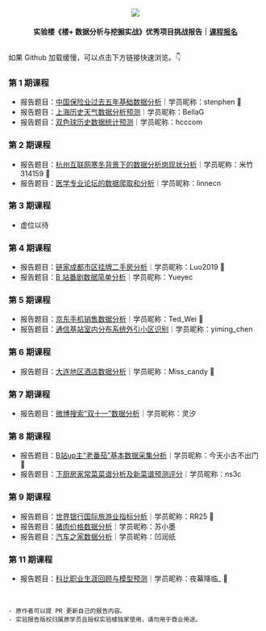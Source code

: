 <div align="center">
  <h1><img src="https://static.shiyanlou.com/img/louplus/louplus_logo.png"></h1>
  <b>实验楼《楼+ 数据分析与挖掘实战》优秀项目挑战报告｜<a href="https://www.shiyanlou.com/louplus/dm">课程报名</a></b>
</div>

<br />

如果 Github 加载缓慢，可以点击下方链接快速浏览。👇

### 第 1 期课程

- 报告题目：[中国保险业过去五年基础数据分析](https://nbviewer.jupyter.org/github/shiyanlou/louplus-dm/blob/master/Assignments/%F0%9F%8F%85%EF%B8%8Fdm01-stenphen-%E4%B8%AD%E5%9B%BD%E4%BF%9D%E9%99%A9%E4%B8%9A%E8%BF%87%E5%8E%BB%E4%BA%94%E5%B9%B4%E5%9F%BA%E7%A1%80%E6%95%B0%E6%8D%AE%E5%88%86%E6%9E%90.ipynb)｜学员昵称：stenphen 🌟
- 报告题目：[上海历史天气数据分析预测](https://nbviewer.jupyter.org/github/shiyanlou/louplus-dm/blob/master/Assignments/%F0%9F%8F%85%EF%B8%8Fdm01-stenphen-%E4%B8%AD%E5%9B%BD%E4%BF%9D%E9%99%A9%E4%B8%9A%E8%BF%87%E5%8E%BB%E4%BA%94%E5%B9%B4%E5%9F%BA%E7%A1%80%E6%95%B0%E6%8D%AE%E5%88%86%E6%9E%90.ipynb)｜学员昵称：BellaG
- 报告题目：[双色球历史数据统计预测](https://nbviewer.jupyter.org/github/shiyanlou/louplus-dm/blob/master/Assignments/%F0%9F%A5%89dm01-hcccom-%E5%8F%8C%E8%89%B2%E7%90%83%E5%8E%86%E5%8F%B2%E6%95%B0%E6%8D%AE%E7%BB%9F%E8%AE%A1%E9%A2%84%E6%B5%8B.ipynb)｜学员昵称：hcccom

### 第 2 期课程

- 报告题目：[杭州互联网寒冬背景下的数据分析岗现状分析](https://nbviewer.jupyter.org/github/shiyanlou/louplus-dm/blob/master/Assignments/%F0%9F%8F%85%EF%B8%8Fdm02-%E7%B1%B3%E7%AB%B9314159-%E6%9D%AD%E5%B7%9E%E4%BA%92%E8%81%94%E7%BD%91%E5%AF%92%E5%86%AC%E8%83%8C%E6%99%AF%E4%B8%8B%E7%9A%84%E6%95%B0%E6%8D%AE%E5%88%86%E6%9E%90%E5%B2%97%E7%8E%B0%E7%8A%B6%E5%88%86%E6%9E%90.ipynb)｜学员昵称：米竹314159 🌟
- 报告题目：[医学专业论坛的数据爬取和分析](https://nbviewer.jupyter.org/github/shiyanlou/louplus-dm/blob/master/Assignments/%F0%9F%A5%88dm02-linnecn-%E5%8C%BB%E5%AD%A6%E4%B8%93%E4%B8%9A%E8%AE%BA%E5%9D%9B%E7%9A%84%E6%95%B0%E6%8D%AE%E7%88%AC%E5%8F%96%E5%92%8C%E5%88%86%E6%9E%90.ipynb)｜学员昵称：linnecn

### 第 3 期课程

- 虚位以待

### 第 4 期课程

- 报告题目：[链家成都市区挂牌二手房分析](https://nbviewer.jupyter.org/github/shiyanlou/louplus-dm/blob/master/Assignments/%F0%9F%8F%85%EF%B8%8Fdm04-Luo2019-%E9%93%BE%E5%AE%B6%E6%88%90%E9%83%BD%E5%B8%82%E5%8C%BA%E6%8C%82%E7%89%8C%E4%BA%8C%E6%89%8B%E6%88%BF%E5%88%86%E6%9E%90.ipynb)｜学员昵称：Luo2019 🌟
- 报告题目：[B 站番剧数据简单分析](https://nbviewer.jupyter.org/github/shiyanlou/louplus-dm/blob/master/Assignments/%F0%9F%A5%88dm04-Yueyec-B-%E7%AB%99%E7%95%AA%E5%89%A7%E6%95%B0%E6%8D%AE%E7%AE%80%E5%8D%95%E5%88%86%E6%9E%90.ipynb)｜学员昵称：Yueyec

### 第 5 期课程

- 报告题目：[京东手机销售数据分析](https://www.kaggle.com/ted0001/dm05-998494)｜学员昵称：Ted_Wei 🌟
- 报告题目：[通信基站室内分布系统外引小区识别](https://www.kaggle.com/cym1085893/dm05-1085893)｜学员昵称：yiming_chen

### 第 6 期课程

- 报告题目：[大连地区酒店数据分析](https://www.kaggle.com/louplus/dm06-937174)｜学员昵称：Miss_candy 🌟

### 第 7 期课程

- 报告题目：[微博搜索“双十一”数据分析](https://www.kaggle.com/lanjie/dm07-1127847)｜学员昵称：灵汐

### 第 8 期课程

- 报告题目：[B站up主“老番茄”基本数据采集分析](https://www.kaggle.com/truwbin/dm08-877339-b-up)｜学员昵称：今天小古不出门 🌟
- 报告题目：[下厨房家常菜菜谱分析及新菜谱预测评分](https://www.kaggle.com/fors3c/dm08-ns3c)｜学员昵称：ns3c


### 第 9 期课程

- 报告题目：[世界银行国际旅游业指标分析](https://www.kaggle.com/furongrong/dm09-535211)｜学员昵称：RR25 🌟
- 报告题目：[猪肉价格数据分析](https://www.kaggle.com/suxiaomo/dm09-1180757)｜学员昵称：苏小墨
- 报告题目：[汽车之家数据分析](https://www.kaggle.com/mengchenshang/dm09-1176812)｜学员昵称：凹润纸

### 第 11 期课程

- 报告题目：[科比职业生涯回顾与模型预测](https://www.kaggle.com/yemujianglin/dm11-1276351)｜学员昵称：夜幕降临_ 🌟

<br />

```
- 原作者可以提 PR 更新自己的报告内容。
- 实验报告版权归属原学员且授权实验楼独家使用，请勿用于商业用途。
```
